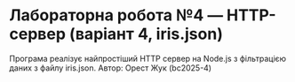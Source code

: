 # Лабораторна робота №4 — HTTP-сервер (варіант 4, iris.json)
Програма реалізує найпростіший HTTP сервер на Node.js з фільтрацією даних з файлу iris.json.
Автор: Орест Жук (bc2025-4)
